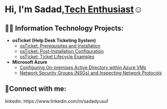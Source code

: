 <h1>Hi, I'm Sadad,<a href="https://linkedin.com/in/Josh">Tech Enthusiast</a>☺</h1>

<h2>👨‍💻 Information Technology Projects:</h2>

- <b>osTicket (Help Desk Ticketing System)</b>
  - [osTicket: Prerequisites and Installation](https://github.com/Only1Sadad/osticket-prereqs)
  - [osTicket: Post-Installation Configuration](https://github.com/Only1Sadad/post-install-config)
  - [osTicket: Ticket Lifecycle Examples](https://github.com/Only1Sadad/ticket-lifecycle)
- <b>Microsoft Azure</b>
  - [Configuring On-premises Active Directory within Azure VMs](https://github.com/Only1Sadad/configure-ad)
  - [Network Security Groups (NSGs) and Inspecting Network Protocols](https://github.com/Only1Sadad/azure-network-protocols)

<h2>🤳Connect with me:</h2>
linkedin: https://www.linkedin.com/in/sadadyusuf
